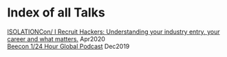 # Index of all Talks

[ISOLATIONCon/ I Recruit Hackers: Understanding your industry entry, your career and what matters.](https://github.com/AngusRed/Talks/tree/master/TMHC%20ISOLATIONCon)  Apr2020  
[Beecon 1/24 Hour Global Podcast](https://github.com/AngusRed/Talks/tree/master/BeerCon%201%202019) Dec2019
